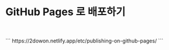 # GitHub Pages 로 배포하기

<br>
<br>
```
  https://2dowon.netlify.app/etc/publishing-on-github-pages/
```
